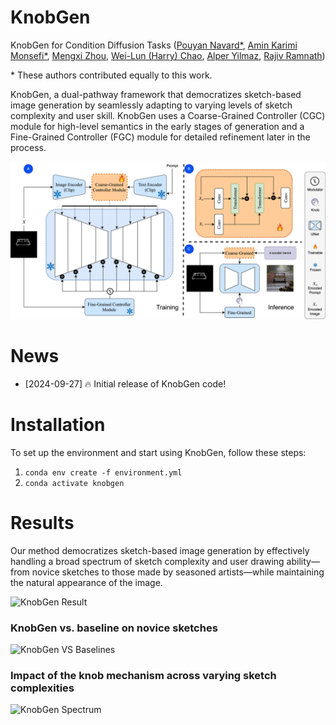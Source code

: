 # KnobGen

KnobGen for Condition Diffusion Tasks ([Pouyan Navard*](https://www.linkedin.com/in/pouyan-boreshnavard/), [Amin Karimi Monsefi*](https://7amin.github.io/), [Mengxi Zhou](https://www.linkedin.com/in/mengxi-zhou-23a10b289/), [Wei-Lun (Harry) Chao](https://sites.google.com/view/wei-lun-harry-chao/home), [Alper Yilmaz](https://ceg.osu.edu/people/yilmaz.15), [Rajiv Ramnath](https://cse.osu.edu/people/ramnath.6))

\* These authors contributed equally to this work. 


KnobGen, a dual-pathway framework that democratizes sketch-based image generation by seamlessly adapting to varying levels of sketch complexity and user skill. KnobGen uses a Coarse-Grained Controller (CGC) module for high-level semantics in the early stages of generation and a Fine-Grained Controller (FGC) module for detailed refinement later in the process.


![KnobGen Architecture](misc/KnobGen.png)

# News

- [2024-09-27] 🔥 Initial release of KnobGen code!

# Installation
To set up the environment and start using KnobGen, follow these steps:


1. `conda env create -f environment.yml`
2. `conda activate knobgen`

# Results

 Our method democratizes sketch-based image generation by effectively handling a broad spectrum of sketch complexity and user drawing ability—from novice sketches to those made by seasoned artists—while maintaining the natural appearance of the image.

![KnobGen Result](misc/knob_gen_fancy.png)

### KnobGen vs. baseline on novice sketches

![KnobGen VS Baselines](misc/knobgen_results_weakness.png)


### Impact of the knob mechanism across varying sketch complexities

![KnobGen Spectrum](misc/knob_spectrum.png)